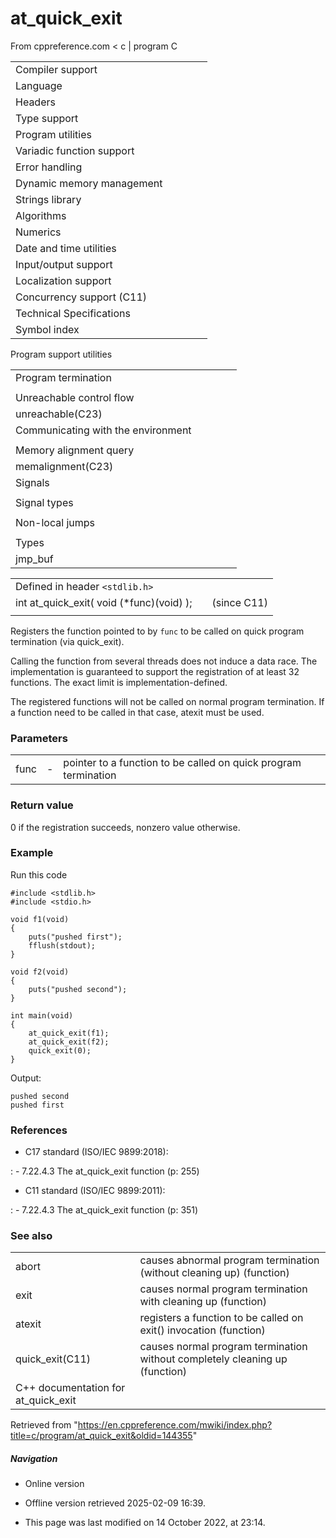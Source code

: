 # at_quick_exit

From cppreference.com
< c‎ | program
 C

|  |  |  |  |  |
| --- | --- | --- | --- | --- |
| Compiler support | | | | |
| Language | | | | |
| Headers | | | | |
| Type support | | | | |
| Program utilities | | | | |
| Variadic function support | | | | |
| Error handling | | | | |
| Dynamic memory management | | | | |
| Strings library | | | | |
| Algorithms | | | | |
| Numerics | | | | |
| Date and time utilities | | | | |
| Input/output support | | | | |
| Localization support | | | | |
| Concurrency support (C11) | | | | |
| Technical Specifications | | | | |
| Symbol index | | | | |

 Program support utilities

|  |  |  |  |  |
| --- | --- | --- | --- | --- |
| Program termination | | | | |
| |  |  |  |  |  | | --- | --- | --- | --- | --- | | abort | | | | | | exit | | | | | | quick_exit(C11) | | | | | | _Exit(C99) | | | | | | |  |  |  |  |  | | --- | --- | --- | --- | --- | | atexit | | | | | | ****at_quick_exit****(C11) | | | | | | EXIT_SUCCESSEXIT_FAILURE | | | | | |
| Unreachable control flow | | | | |
| unreachable(C23) | | | | |
| Communicating with the environment | | | | |
| |  |  |  |  |  | | --- | --- | --- | --- | --- | | getenvgetenv_s(C11) | | | | | | |  |  |  |  |  | | --- | --- | --- | --- | --- | | system | | | | | |  | | | | | |
| Memory alignment query | | | | |
| memalignment(C23) | | | | |
| Signals | | | | |
| |  |  |  |  |  | | --- | --- | --- | --- | --- | | signal | | | | | | raise | | | | | | sig_atomic_t | | | | | | |  |  |  |  |  | | --- | --- | --- | --- | --- | | SIG_DFLSIG_IGN | | | | | | SIG_ERR | | | | | |
| Signal types | | | | |
| |  |  |  |  |  | | --- | --- | --- | --- | --- | | SIGABRTSIGFPESIGILL | | | | | | |  |  |  |  |  | | --- | --- | --- | --- | --- | | SIGINTSIGSEGVSIGTERM | | | | | |
| Non-local jumps | | | | |
| |  |  |  |  |  | | --- | --- | --- | --- | --- | | setjmp | | | | | | |  |  |  |  |  | | --- | --- | --- | --- | --- | | longjmp | | | | | |
| Types | | | | |
| jmp_buf | | | | |

|  |  |  |
| --- | --- | --- |
| Defined in header `<stdlib.h>` |  |  |
| int at_quick_exit( void (\*func)(void) ); |  | (since C11) |
|  |  |  |

Registers the function pointed to by `func` to be called on quick program termination (via quick_exit).

Calling the function from several threads does not induce a data race. The implementation is guaranteed to support the registration of at least 32 functions. The exact limit is implementation-defined.

The registered functions will not be called on normal program termination. If a function need to be called in that case, atexit must be used.

### Parameters

|  |  |  |
| --- | --- | --- |
| func | - | pointer to a function to be called on quick program termination |

### Return value

​0​ if the registration succeeds, nonzero value otherwise.

### Example

Run this code

```
#include <stdlib.h>
#include <stdio.h>
 
void f1(void)
{
    puts("pushed first");
    fflush(stdout);
}
 
void f2(void)
{
    puts("pushed second");
}
 
int main(void)
{
    at_quick_exit(f1);
    at_quick_exit(f2);
    quick_exit(0);
}

```

Output:

```
pushed second
pushed first

```

### References

- C17 standard (ISO/IEC 9899:2018):

:   - 7.22.4.3 The at_quick_exit function (p: 255)

- C11 standard (ISO/IEC 9899:2011):

:   - 7.22.4.3 The at_quick_exit function (p: 351)

### See also

|  |  |
| --- | --- |
| abort | causes abnormal program termination (without cleaning up)   (function) |
| exit | causes normal program termination with cleaning up   (function) |
| atexit | registers a function to be called on exit() invocation   (function) |
| quick_exit(C11) | causes normal program termination without completely cleaning up   (function) |
| C++ documentation for at_quick_exit | |

Retrieved from "<https://en.cppreference.com/mwiki/index.php?title=c/program/at_quick_exit&oldid=144355>"

##### Navigation

- Online version
- Offline version retrieved 2025-02-09 16:39.

- This page was last modified on 14 October 2022, at 23:14.